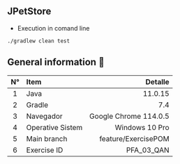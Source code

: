 ## JPetStore

* Execution in comand line

```
./gradlew clean test
```

## General information 🔬

| N°  | Item              |                Detalle |
|:---:|:------------------|-----------------------:|
|  1  | Java              |                11.0.15 |
|  2  | Gradle            |                    7.4 |
|  3  | Navegador         |  Google Chrome 114.0.5 |
|  4  | Operative Sistem  |         Windows 10 Pro |
|  5  | Main branch       |    feature/ExercisePOM |
|  6  | Exercise ID       |             PFA_03_QAN |


